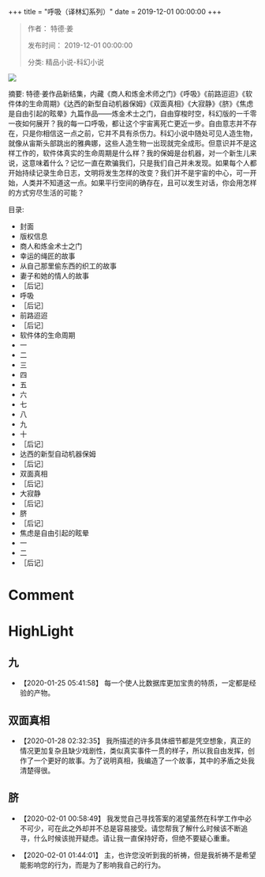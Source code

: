 +++
title = "呼吸（译林幻系列）"
date = 2019-12-01 00:00:00
+++

> 作者： 特德·姜
> 
> 发布时间： 2019-12-01 00:00:00
> 
> 分类: 精品小说-科幻小说

![](https://cdn.weread.qq.com/weread/cover/80/YueWen_26991919/s_YueWen_26991919.jpg)

摘要: 特德·姜作品新结集，内藏《商人和炼金术师之门》《呼吸》《前路迢迢》《软件体的生命周期》《达西的新型自动机器保姆》《双面真相》《大寂静》《脐》《焦虑是自由引起的眩晕》九篇作品——炼金术士之门，自由穿梭时空，科幻版的一千零一夜如何展开？我的每一口呼吸，都让这个宇宙离死亡更近一步。自由意志并不存在，只是你相信这一点之前，它并不具有杀伤力。科幻小说中随处可见人造生物，就像从宙斯头部跳出的雅典娜，这些人造生物一出现就完全成形。但意识并不是这样工作的，软件体真实的生命周期是什么样？我的保姆是台机器，对一个新生儿来说，这意味着什么？记忆一直在欺骗我们，只是我们自己并未发现。如果每个人都开始持续记录生命日志，文明将发生怎样的改变？我们并不是宇宙的中心，可一开始，人类并不知道这一点。如果平行空间的确存在，且可以发生对话，你会用怎样的方式穷尽生活的可能？

目录: 
- 封面
- 版权信息
- 商人和炼金术士之门
- 幸运的绳匠的故事
- 从自己那里偷东西的织工的故事
- 妻子和她的情人的故事
- ［后记］
- 呼吸
- ［后记］
- 前路迢迢
- ［后记］
- 软件体的生命周期
- 一
- 二
- 三
- 四
- 五
- 六
- 七
- 八
- 九
- 十
- ［后记］
- 达西的新型自动机器保姆
- ［后记］
- 双面真相
- ［后记］
- 大寂静
- ［后记］
- 脐
- ［后记］
- 焦虑是自由引起的眩晕
- 一
- 二
- ［后记］

# Comment



# HighLight

## 九
- 【2020-01-25 05:41:58】 每一个使人比数据库更加宝贵的特质，一定都是经验的产物。


## 双面真相
- 【2020-01-28 02:32:35】 我所描述的许多具体细节都是凭空想象，真正的情况更加复杂且缺少戏剧性，类似真实事件一贯的样子，所以我自由发挥，创作了一个更好的故事。为了说明真相，我编造了一个故事，其中的矛盾之处我清楚得很。


## 脐
- 【2020-02-01 00:58:49】 我发觉自己寻找答案的渴望虽然在科学工作中必不可少，可在此之外却并不总是容易接受。请您帮我了解什么时候该不断追寻，什么时候该抛开疑虑。请让我一直保持好奇，但绝不要疑心重重。


- 【2020-02-01 01:44:01】 主，也许您没听到我的祈祷，但是我祈祷不是希望能影响您的行为，而是为了影响我自己的行为。
